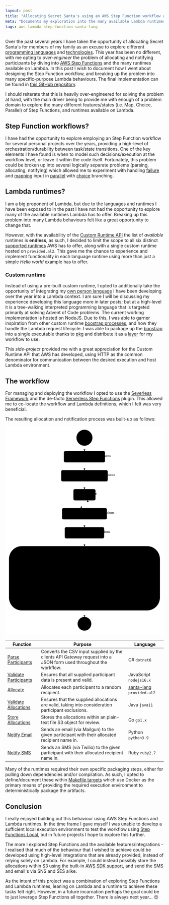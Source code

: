 ```yaml
---
layout: post
title: "Allocating Secret Santa's using an AWS Step Function workflow and every available Lambda runtime"
meta: "Documents my exploration into the many available Lambda runtimes, by way of orchestrating a Step Function workflow for allocating Secret Santa's"
tags: aws lambda step-function santa-lang
---
```


Over the past several years I have taken the opportunity of allocating Secret Santa's for members of my family as an excuse to explore different [programming languages](https://eddmann.com/posts/allocating-and-notifying-secret-santas-via-email-using-clojure/) and [technologies](https://eddmann.com/posts/building-a-secret-santa-allocator-and-sms-sender-using-a-raspberry-pi-pico-micropython-and-sim800l-module/).
This year has been no different, with me opting to _over-engineer_ the problem of allocating and notifying participants by diving into [AWS Step Functions](https://aws.amazon.com/step-functions/) and the many runtimes available on Lambda.
In this post I wish to document how I went about designing the Step Function workflow, and breaking up the problem into many specific-purpose Lambda behaviours.
The final implementation can be found in [this GitHub repository](https://github.com/eddmann/step-function-secret-santa).

<!--more-->

I should reiterate that this is heavily over-engineered for solving the problem at hand, with the main driver being to provide me with enough of a problem domain to explore the many different features/states (i.e. Map, Choice, Parallel) of Step Functions, and runtimes available on Lambda.

## Step Function workflows?

I have had the opportunity to explore employing an Step Function workflow for several personal projects over the years, providing a high-level of orchestration/durability between task/state transitions.
One of the key elements I have found is when to model such decisions/execution at the workflow level, or leave it within the code itself.
Fortunately, this problem could be broken up into several logically separate problems (parsing, allocating, notifying) which allowed me to experiment with handling [failure](https://docs.aws.amazon.com/step-functions/latest/dg/concepts-error-handling.html) and [mapping](https://docs.aws.amazon.com/step-functions/latest/dg/amazon-states-language-map-state.html) input in [parallel](https://docs.aws.amazon.com/step-functions/latest/dg/amazon-states-language-parallel-state.html) with [choice](https://docs.aws.amazon.com/step-functions/latest/dg/amazon-states-language-choice-state.html) branching.

## Lambda runtimes?

I am a big proponent of Lambda, but due to the languages and runtimes I have been exposed to in the past I have not had the opportunity to explore many of the available runtimes Lambda has to offer.
Breaking up this problem into many Lambda behaviours felt like a great opportunity to change that.

However, with the availability of the [Custom Runtime API](https://docs.aws.amazon.com/lambda/latest/dg/runtimes-custom.html) the list of _available_ runtimes is **endless**, as such, I decided to limit the scope to all six distinct [supported runtimes](https://docs.aws.amazon.com/lambda/latest/dg/lambda-runtimes.html) AWS has to offer, along with a single custom runtime hosted on `provided.al2`.
This gave me the chance to experience and implement functionality in each language runtime using more than just a simple _Hello world_ example has to offer.

### Custom runtime

Instead of using a pre-built custom runtime, I opted to additionally take the opportunity of integrating my [own person language](https://github.com/eddmann/santa-lang-ts) I have been developing over the year into a Lambda context.
I am sure I will be discussing my experience developing this language more in later posts; but at a high-level it is a tree-walking interpreted programming language that is targeted primarily at solving Advent of Code problems.
The current working implementation is hosted on NodeJS.
Due to this, I was able to garner inspiration from other custom runtime [boostrap processes](https://github.com/lambci/node-custom-lambda/blob/master/v12.x/bootstrap.js), and how they handle the Lambda request lifecycle.
I was able to package up the [boostrap](https://github.com/eddmann/santa-lang-ts/blob/main/src/lambda/src/index.ts) into a single executable thanks to [pkg](https://www.npmjs.com/package/pkg) and distribute it as a [layer](https://github.com/eddmann/santa-lang-ts/blob/main/Makefile#L50) for my workflow to use.

This _side-project_ provided me with a great appreciation for the Custom Runtime API that AWS has developed, using HTTP as the common denominator for communication between the desired execution and host Lambda environment.

## The workflow

For managing and deploying the workflow I opted to use the [Severless Framework](https://www.serverless.com/) and the de-facto [Serverless Step Functions](https://www.serverless.com/plugins/serverless-step-functions) plugin.
This allowed me to co-locate the workflow and Lambda definitions, which I felt was very beneficial.

The resulting allocation and notification process was built-up as follows:

<a href="https://github.com/eddmann/step-function-secret-santa"><img src="/uploads/allocating-secret-santas-using-an-aws-step-function-workflow-and-every-available-lambda-runtime/workflow.svg" alt="The Step Function workflow" /></a>

| Function                                                                                                            | Purpose                                                                                                           | Language                                                                                   |
| ------------------------------------------------------------------------------------------------------------------- | ----------------------------------------------------------------------------------------------------------------- | ------------------------------------------------------------------------------------------ |
| [Parse Participants](https://github.com/eddmann/step-function-secret-santa/tree/main/src/parse-participants/)       | Converts the CSV input supplied by the clients API Gateway request into a JSON form used throughout the workflow. | C# `dotnet6`                                                                               |
| [Validate Participants](https://github.com/eddmann/step-function-secret-santa/tree/main/src/validate-participants/) | Ensures that all supplied participant data is present and valid.                                                  | JavaScript `nodejs16.x`                                                                    |
| [Allocate](https://github.com/eddmann/step-function-secret-santa/tree/main/src/allocate/)                           | Allocates each participant to a random recipient.                                                                 | [santa-lang](https://github.com/eddmann/santa-lang-ts/tree/main/src/lambda) `provided.al2` |
| [Validate Allocations](https://github.com/eddmann/step-function-secret-santa/tree/main/src/validate-allocations/)   | Ensures that the supplied allocations are valid, taking into consideration participant exclusions.                | Java `java11`                                                                              |
| [Store Allocations](https://github.com/eddmann/step-function-secret-santa/tree/main/src/store-allocations/)         | Stores the allocations within an plain-text file S3 object for review.                                            | Go `go1.x`                                                                                 |
| [Notify Email](https://github.com/eddmann/step-function-secret-santa/tree/main/src/notify-email/)                   | Sends an email (via Mailgun) to the given participant with their allocated recipient name in.                     | Python `python3.9`                                                                         |
| [Notify SMS](https://github.com/eddmann/step-function-secret-santa/tree/main/src/notify-sms/)                       | Sends an SMS (via Twilio) to the given participant with their allocated recipient name in.                        | Ruby `ruby2.7`                                                                             |

Many of the runtimes required their own specific packaging steps, either for pulling down dependencies and/or compilation.
As such, I opted to define/document these within [Makefile targets](https://github.com/eddmann/step-function-secret-santa/blob/main/Makefile) which use Docker as the primary means of providing the required execution environment to deterministically package the artifacts.

## Conclusion

I really enjoyed building out this behaviour using AWS Step Functions and Lambda runtimes.
In the time frame I gave myself I was unable to develop a sufficient local execution environment to test the workflow using [Step Functions Local](https://docs.aws.amazon.com/step-functions/latest/dg/sfn-local.html), but in future projects I hope to explore this further.

The more I explored Step Functions and the available features/integrations - I realised that much of the behaviour that I wished to achieve could be developed using high-level integrations that are already provided, instead of relying solely on Lambda.
For example, I could instead possibly store the allocations within S3 using the built-in [AWS SDK support](https://docs.aws.amazon.com/step-functions/latest/dg/supported-services-awssdk.html), and send the SMS and email's via SNS and SES alike.

As the intent of this project was a combination of exploring Step Functions and Lambda runtimes, leaning on Lambda and a runtime to achieve these tasks felt right.
However, in a future incarnation perhaps the goal could be to just leverage Step Functions all together. There is always next year... 😉

